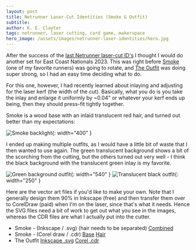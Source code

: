 ```yaml
---
layout: post
title: Netrunner Laser-Cut Identities (Smoke & Outfit)
subtitle:
author: K. E. Claytor
tags: netrunner, laser cutting, card game, makerspace
hero_image: /assets/images/netrunner-laser-identities/hero.jpg
---
```


After the success of the [last Netrunner laser-cut ID's](/2023/06/03/netrunner-ids.html) I thought I would do another set for East Coast Nationals 2023. 
This was right before [Smoke](https://netrunnerdb.com/find/?q=smoke) (one of my favorite runners) was going to rotate, and [The Outfit](https://netrunnerdb.com/find/?q=the+outfit) was doing super strong, so I had an easy time deciding what to do.

For this one, however, I had recently learned about inlaying and adjusting for the laser kerf (the width of the cut).
Basically, what you do is you take the inlay and enlarge it uniformly by ~0.04" or whatever your kerf ends up being, then they should press-fit tightly together.

Smoke is a wood base with an inlaid translucent red hair, and turned out better than my expectations:

![Smoke backlight](/assets/images/netrunner-laser-identities/smoke.png){: width="400" }

I ended up making multiple outfits, as I would have a little bit of waste that I then wanted to use again.
The green translucent background shows a bit of the scorching from the cutting, but the others turned out very well - I think the black background with the translucent green inlay is my favorite.

![Green background outfit](/assets/images/netrunner-laser-identities/outfit-green.png){: width="540" } ![Translucent black outfit](/assets/images/netrunner-laser-identities/outfit-black.png){: width="250" }

Here are the vector art files if you'd like to make your own.
Note that I generally design them 90% in Inkscape (free) and then transfer them over to CorelDraw (paid) when I'm on the laser, since that's what it needs.
Hence the SVG files need a bit of work to get out what you see in the images, whereas the CDR files are what I actually put into the cutter.
- Smoke - (Inkscape / .svg) (hair needs to be separated) [Combined](/assets/images/netrunner-laser-identities/Shaper-Smoke.svg)
- Smoke - (Corel draw / .cdr) [Base](/assets/images/netrunner-laser-identities/Shaper-Smoke.cdr) [Hair](/assets/images/netrunner-laser-identities/Shaper-Smoke-Hair.cdr)
- The Outfit [Inkscape .svg](/assets/images/netrunner-laser-identities/Weyland-Outfit.svg) [Corel .cdr](/assets/images/netrunner-laser-identities/Weyland-Outfit.cdr)
